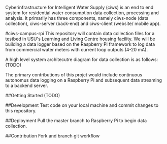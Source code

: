 Cyberinfrastructure for Intelligent Water Supply (ciws) is an end to end system for residential water consumption data collection, processing and analysis. It primarily has three components, namely ciws-node (data collection), ciws-server (back-end) and ciws-client (website/ mobile app).

#ciws-campus-rpi
This repository will contain data collection files for a testbed in USU's Learning and Living Centre housing facility. We will be building a data logger based on the Raspberry Pi framework to log data from commercial water meters with current loop outputs (4-20 mA).

A high level system architecutre diagram for data collection is as follows:
(TODO)

The primary contributions of this projct would include continuous autonomus data logging on a Raspberry Pi and subsequent data streaming to a backend server.

##Getting Started
(TODO)

##Development
Test code on your local machine and commit changes to this repository.

##Deployment
Pull the master branch to Raspberry Pi to begin data collection.

##Contribution
Fork and branch git workflow
